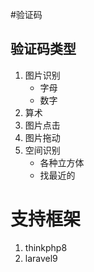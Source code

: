 #验证码

## 验证码类型

1. 图片识别
    * 字母
    * 数字
2. 算术
3. 图片点击
4. 图片拖动
5. 空间识别
    * 各种立方体
    * 找最近的

# 支持框架
1. thinkphp8
2. laravel9